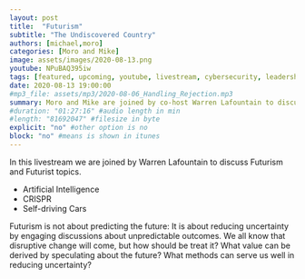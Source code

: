 ```yaml
---
layout: post
title:  "Futurism"
subtitle: "The Undiscovered Country"
authors: [michael,moro]
categories: [Moro and Mike]
image: assets/images/2020-08-13.png
youtube: NPuBAQ395iw
tags: [featured, upcoming, youtube, livestream, cybersecurity, leadership, careers, job hunting, management, emotional intelligence, rejection, hiring, management, recruiting]
date: 2020-08-13 19:00:00
#mp3_file: assets/mp3/2020-08-06_Handling_Rejection.mp3
summary: Moro and Mike are joined by co-host Warren Lafountain to discuss Futurism and topics like Artificial Intelligence, CRISPR, Self-driving Cars, and more.
#duration: "01:27:16" #audio length in min
#length: "81692047" #filesize in byte
explicit: "no" #other option is no
block: "no" #means is shown in itunes
---
```


In this livestream we are joined by Warren Lafountain to discuss Futurism and Futurist topics.

- Artificial Intelligence
- CRISPR
- Self-driving Cars

Futurism is not about predicting the future: It is about reducing uncertainty by engaging discussions about unpredictable outcomes. We all know that disruptive change will come, but how should be treat it? What value can be derived by speculating about the future? What methods can serve us well in reducing uncertainty?

